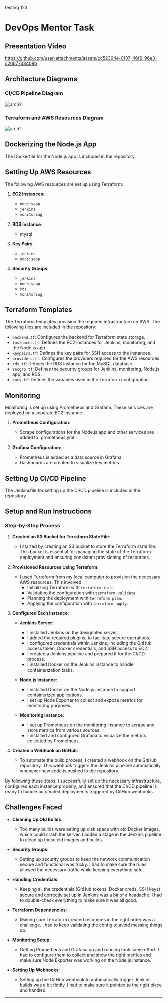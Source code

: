 testing 123
# DevOps Mentor Task

## Presentation Video

https://github.com/user-attachments/assets/cc52304e-0107-46f6-96e3-c20b7738408b

## Architecture Diagrams

### CI/CD Pipeline Diagram

![arch2](https://github.com/user-attachments/assets/84e7501b-e925-455c-8674-6e343225fd68)

### Terraform and AWS Resources Diagram

![arch1](https://github.com/user-attachments/assets/71f63fb4-f611-459e-93bb-6cd232a5771a)

## Dockerizing the Node.js App

The Dockerfile for the Node.js app is included in the repository.

## Setting Up AWS Resources

The following AWS resources are set up using Terraform:

1. **EC2 Instances**:
   - `nodejsapp`
   - `jenkins`
   - `monitoring`

2. **RDS Instance**:
   - mysql
 
3. **Key Pairs**:
   - `jenkins`
   - `nodejsapp`

4. **Security Groups**:
   - `jenkins`
   - `nodejsapp`
   - `rds`
   - `monitoring`
  
## Terraform Templates

The Terraform templates provision the required infrastructure on AWS. The following files are included in the repository:

- `backend.tf`: Configures the backend for Terraform state storage.
- `instances.tf`: Defines the EC2 instances for Jenkins, monitoring, and the Node.js app.
- `keypairs.tf`: Defines the key pairs for SSH access to the instances.
- `providers.tf`: Configures the providers required for the AWS resources.
- `rds.tf`: Defines the RDS instance for the MySQL database.
- `secgrp.tf`: Defines the security groups for Jenkins, monitoring, Node.js app, and RDS.
- `vars.tf`: Defines the variables used in the Terraform configuration.

## Monitoring

Monitoring is set up using Prometheus and Grafana. These services are deployed on a separate EC2 instance.

1. **Prometheus Configuration**:
   - Scrape configurations for the Node.js app and other services are added to \`prometheus.yml\`.

2. **Grafana Configuration**:
   - Prometheus is added as a data source in Grafana.
   - Dashboards are created to visualize key metrics.

## Setting Up CI/CD Pipeline

The Jenkinsfile for setting up the CI/CD pipeline is included in the repository.  

## Setup and Run Instructions

### Step-by-Step Process

1. **Created an S3 Bucket for Terraform State File**:
   - I started by creating an S3 bucket to store the Terraform state file. This bucket is essential for managing the state of the Terraform deployment and ensuring consistent provisioning of resources.

2. **Provisioned Resources Using Terraform**:
   - I used Terraform from my local computer to provision the necessary AWS resources. This involved:
     - Initializing Terraform with `terraform init`.
     - Validating the configuration with `terraform validate`.
     - Planning the deployment with `terraform plan`.
     - Applying the configuration with `terraform apply`.

3. **Configured Each Instance**:

   - **Jenkins Server**:
     - I installed Jenkins on the designated server.
     - I added the required plugins, to facilitate secure operations.
     - I configured credentials within Jenkins, including the GitHub access token, Docker credentials, and SSH access to EC2.
     - I created a Jenkins pipeline and prepared it for the CI/CD process.
     - I installed Docker on the Jenkins instance to handle containerization tasks.

   - **Node.js Instance**:
     - I installed Docker on the Node.js instance to support containerized applications.
     - I set up Node Exporter to collect and expose metrics for monitoring purposes.

   - **Monitoring Instance**:
     - I set up Prometheus on the monitoring instance to scrape and store metrics from various sources.
     - I installed and configured Grafana to visualize the metrics collected by Prometheus.

4. **Created a Webhook on GitHub**:
   - To automate the build process, I created a webhook on the GitHub repository. This webhook triggers the Jenkins pipeline automatically whenever new code is pushed to the repository.

By following these steps, I successfully set up the necessary infrastructure, configured each instance properly, and ensured that the CI/CD pipeline is ready to handle automated deployments triggered by GitHub webhooks.

## Challenges Faced

- **Cleaning Up Old Builds**:
  - Too many builds were eating up disk space with old Docker images, which could crash the server. I added a stage in the Jenkins pipeline to clean up these old images and builds.

- **Security Groups**:
  - Setting up security groups to keep the network communication secure and functional was tricky. I had to make sure the rules allowed the necessary traffic while keeping everything safe.

- **Handling Credentials**:
  - Keeping all the credentials (GitHub tokens, Docker creds, SSH keys) secure and correctly set up in Jenkins was a bit of a headache. I had to double-check everything to make sure it was all good.

- **Terraform Dependencies**:
  - Making sure Terraform created resources in the right order was a challenge. I had to keep validating the config to avoid messing things up.

- **Monitoring Setup**:
  - Getting Prometheus and Grafana up and running took some effort. I had to configure them to collect and show the right metrics and make sure Node Exporter was working on the Node.js instance.

- **Setting Up Webhooks**:
  - Setting up the GitHub webhook to automatically trigger Jenkins builds was a bit fiddly. I had to make sure it pointed to the right place and handled 


---
